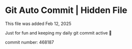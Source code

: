 # Git Auto Commit | Hidden File

This file was added Feb 12, 2025

Just for fun and keeping my daily git commit active 🤪

commit number: 468187
